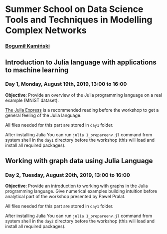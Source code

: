 # Summer School on Data Science Tools and Techniques in Modelling Complex Networks

### [Bogumił Kamiński](http://bogumilkaminski.pl/about/)

## Introduction to Julia language with applications to machine learning
### Day 1, Monday, August 19th, 2019, 13:00 to 16:00

**Objective**: Provide an overview of the Julia programming language on a
real example (MNIST dataset).

[The Julia Express](http://bogumilkaminski.pl/files/julia_express.pdf)
is a recommended reading before the workshop to get
a general feeling of the Julia language.

All files needed for this part are stored in `day1` folder.

After installing Julia You can run `julia 1_prepareenv.jl` command from system
shell in the `day1` directory before the workshop
(this will load and install all required packages).

## Working with graph data using Julia Language
### Day 2, Tuesday, August 20th, 2019, 13:00 to 16:00

**Objective**: Provide an introduction to working with graphs in
the Julia programming language. Give numerical examples building intuition
before analytical part of the workshop presented by Pawel Pralat.

All files needed for this part are stored in `day1` folder.

After installing Julia You can run `julia 1_prepareenv.jl` command from system
shell in the `day2` directory before the workshop
(this will load and install all required packages).

